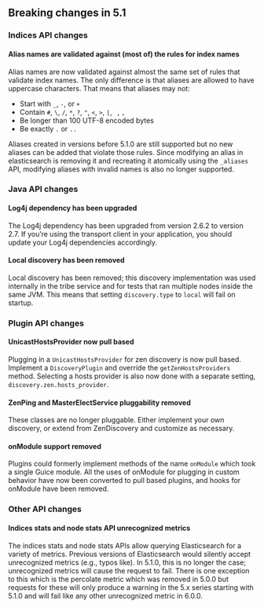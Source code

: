 ## Breaking changes in 5.1

### Indices API changes

#### Alias names are validated against (most of) the rules for index names

Alias names are now validated against almost the same set of rules that validate index names. The only difference is that aliases are allowed to have uppercase characters. That means that aliases may not:

  * Start with `_`, `-`, or `+`
  * Contain `#`, `\`, `/`, `*`, `?`, `"`, `<`, `>`, `|`, ` `, `,`
  * Be longer than 100 UTF-8 encoded bytes 
  * Be exactly `.` or `..`



Aliases created in versions before 5.1.0 are still supported but no new aliases can be added that violate those rules. Since modifying an alias in elasticsearch is removing it and recreating it atomically using the `_aliases` API, modifying aliases with invalid names is also no longer supported.

### Java API changes

#### Log4j dependency has been upgraded

The Log4j dependency has been upgraded from version 2.6.2 to version 2.7. If you’re using the transport client in your application, you should update your Log4j dependencies accordingly.

#### Local discovery has been removed

Local discovery has been removed; this discovery implementation was used internally in the tribe service and for tests that ran multiple nodes inside the same JVM. This means that setting `discovery.type` to `local` will fail on startup.

### Plugin API changes

#### UnicastHostsProvider now pull based

Plugging in a `UnicastHostsProvider` for zen discovery is now pull based. Implement a `DiscoveryPlugin` and override the `getZenHostsProviders` method. Selecting a hosts provider is also now done with a separate setting, `discovery.zen.hosts_provider`.

#### ZenPing and MasterElectService pluggability removed

These classes are no longer pluggable. Either implement your own discovery, or extend from ZenDiscovery and customize as necessary.

#### onModule support removed

Plugins could formerly implement methods of the name `onModule` which took a single Guice module. All the uses of onModule for plugging in custom behavior have now been converted to pull based plugins, and hooks for onModule have been removed.

### Other API changes

#### Indices stats and node stats API unrecognized metrics

The indices stats and node stats APIs allow querying Elasticsearch for a variety of metrics. Previous versions of Elasticsearch would silently accept unrecognized metrics (e.g., typos like). In 5.1.0, this is no longer the case; unrecognized metrics will cause the request to fail. There is one exception to this which is the percolate metric which was removed in 5.0.0 but requests for these will only produce a warning in the 5.x series starting with 5.1.0 and will fail like any other unrecognized metric in 6.0.0.
